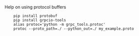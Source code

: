 

Help on using protocol buffers

```
    pip install protobuf
    pip install grpcio-tools
    alias protoc='python -m grpc_tools.protoc'
    protoc --proto_path=./ --python_out=./ my_example.proto

```
